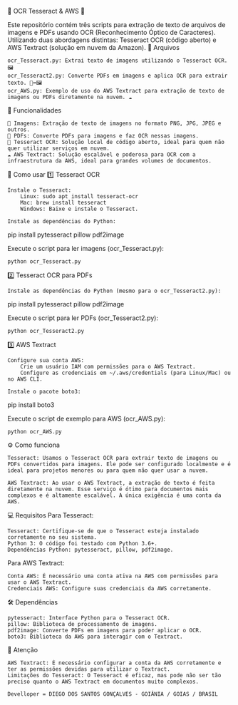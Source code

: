 📝 OCR Tesseract & AWS 🚀

Este repositório contém três scripts para extração de texto de arquivos de imagens e PDFs usando OCR (Reconhecimento Óptico de Caracteres). Utilizando duas abordagens distintas: Tesseract OCR (código aberto) e AWS Textract (solução em nuvem da Amazon).
📂 Arquivos

    ocr_Tesseract.py: Extrai texto de imagens utilizando o Tesseract OCR. 🖼️
    ocr_Tesseract2.py: Converte PDFs em imagens e aplica OCR para extrair texto. 📄➡️🖼️
    ocr_AWS.py: Exemplo de uso do AWS Textract para extração de texto de imagens ou PDFs diretamente na nuvem. ☁️

🚀 Funcionalidades

    📸 Imagens: Extração de texto de imagens no formato PNG, JPG, JPEG e outros.
    📄 PDFs: Converte PDFs para imagens e faz OCR nessas imagens.
    🤖 Tesseract OCR: Solução local de código aberto, ideal para quem não quer utilizar serviços em nuvem.
    ☁️ AWS Textract: Solução escalável e poderosa para OCR com a infraestrutura da AWS, ideal para grandes volumes de documentos.

🔧 Como usar
1️⃣ Tesseract OCR

    Instale o Tesseract:
        Linux: sudo apt install tesseract-ocr
        Mac: brew install tesseract
        Windows: Baixe e instale o Tesseract.

    Instale as dependências do Python:

pip install pytesseract pillow pdf2image

Execute o script para ler imagens (ocr_Tesseract.py):

    python ocr_Tesseract.py

2️⃣ Tesseract OCR para PDFs

    Instale as dependências do Python (mesmo para o ocr_Tesseract2.py):

pip install pytesseract pillow pdf2image

Execute o script para ler PDFs (ocr_Tesseract2.py):

    python ocr_Tesseract2.py

3️⃣ AWS Textract

    Configure sua conta AWS:
        Crie um usuário IAM com permissões para o AWS Textract.
        Configure as credenciais em ~/.aws/credentials (para Linux/Mac) ou no AWS CLI.

    Instale o pacote boto3:

pip install boto3

Execute o script de exemplo para AWS (ocr_AWS.py):

    python ocr_AWS.py

⚙️ Como funciona

    Tesseract: Usamos o Tesseract OCR para extrair texto de imagens ou PDFs convertidos para imagens. Ele pode ser configurado localmente e é ideal para projetos menores ou para quem não quer usar a nuvem.

    AWS Textract: Ao usar o AWS Textract, a extração de texto é feita diretamente na nuvem. Esse serviço é ótimo para documentos mais complexos e é altamente escalável. A única exigência é uma conta da AWS.

💻 Requisitos
Para Tesseract:

    Tesseract: Certifique-se de que o Tesseract esteja instalado corretamente no seu sistema.
    Python 3: O código foi testado com Python 3.6+.
    Dependências Python: pytesseract, pillow, pdf2image.

Para AWS Textract:

    Conta AWS: É necessário uma conta ativa na AWS com permissões para usar o AWS Textract.
    Credenciais AWS: Configure suas credenciais da AWS corretamente.

🛠️ Dependências

    pytesseract: Interface Python para o Tesseract OCR.
    pillow: Biblioteca de processamento de imagens.
    pdf2image: Converte PDFs em imagens para poder aplicar o OCR.
    boto3: Biblioteca da AWS para interagir com o Textract.

🚨 Atenção

    AWS Textract: É necessário configurar a conta da AWS corretamente e ter as permissões devidas para utilizar o Textract.
    Limitações do Tesseract: O Tesseract é eficaz, mas pode não ser tão preciso quanto o AWS Textract em documentos muito complexos.

    Develloper = DIEGO DOS SANTOS GONÇALVES - GOIÂNIA / GOIAS / BRASIL